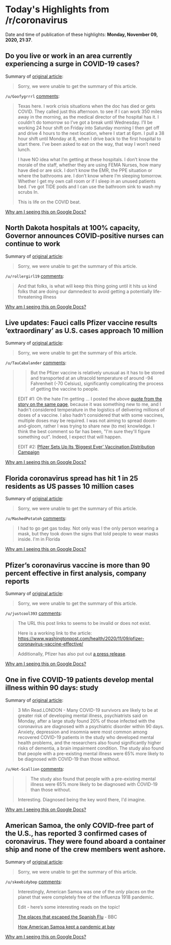 # Today's Highlights from /r/coronavirus

Date and time of publication of these highlights: **Monday, November 09, 2020, 21:37**.

## Do you live or work in an area currently experiencing a surge in COVID-19 cases?

Summary of [original article](https://www.reddit.com/r/Coronavirus/comments/jr7khs/do_you_live_or_work_in_an_area_currently/):

> Sorry, we were unable to get the summary of this article.

`/u/Goofygrrrl` [comments](https://www.reddit.com/r/Coronavirus/comments/jr7khs/do_you_live_or_work_in_an_area_currently/):

> Texas here. I work crisis situations when the doc has died or gets COVID.  They called just this afternoon.  to see if I can work 350 miles away in the morning, as the medical director of the hospital has it.  I couldn’t do tomorrow so I’ve got a break until Wednesday. I’ll be working 24 hour shift on Friday into Saturday morning I then  get off and drive 4 hours to the next location, where I start at 6pm. I pull a 38 hour shift until Monday at 8, when I drive back to the first  hospital to start there.  I’ve been asked to eat on the way, that way I won’t need lunch.  
> 
> I have NO idea what I’m getting at these hospitals. I don’t know the morale  of the staff, whether they are using FEMA Nurses, how many have died or are sick.  I don’t know the EMR, the PPE situation or where the bathrooms are. I don’t know where I’m sleeping tomorrow. Whether I get my own call room or if I sleep in an unused patients bed.  I’ve got TIDE pods and I can use the bathroom sink to wash my scrubs In. 
> 
> This is life on the COVID beat.

[Why am I seeing this on Google Docs?](https://docs.google.com/document/d/1Dc6We63vOXIZsc0op-Bt4abqkYjXzOigalQqFxmvvbM/edit?usp=sharing)

## North Dakota hospitals at 100% capacity, Governor announces COVID-positive nurses can continue to work

Summary of [original article](https://www.inforum.com/newsmd/coronavirus/6753876-With-North-Dakota-hospitals-at-100-capacity-Burgum-announces-COVID-positive-nurses-can-stay-at-work):

> Sorry, we were unable to get the summary of this article.

`/u/rollergirl19` [comments](https://www.reddit.com/r/Coronavirus/comments/jrc8sg/north_dakota_hospitals_at_100_capacity_governor/):

> And that folks, is what will keep this thing going until it hits us kind folks that are doing our damnedest to avoid getting a potentially life-threatening illness

[Why am I seeing this on Google Docs?](https://docs.google.com/document/d/1Dc6We63vOXIZsc0op-Bt4abqkYjXzOigalQqFxmvvbM/edit?usp=sharing)

## Live updates: Fauci calls Pfizer vaccine results ‘extraordinary’ as U.S. cases approach 10 million

Summary of [original article](https://www.washingtonpost.com/nation/2020/11/09/coronavirus-covid-live-updates-us/):

> Sorry, we were unable to get the summary of this article.

`/u/TauCabalander` [comments](https://www.reddit.com/r/Coronavirus/comments/jr1pg9/live_updates_fauci_calls_pfizer_vaccine_results/):

> >  But the Pfizer vaccine is relatively unusual as it has to be stored and transported at an ultracold temperature of around -94 Fahrenheit (-70 Celsius), significantly complicating the process of getting the vaccine to people.
> 
> EDIT #1:  Oh the hate I'm getting ...  I posted the above [quote from the story on the same page](https://www.washingtonpost.com/nation/2020/11/09/coronavirus-covid-live-updates-us/#link-LQXMGAA6LVBYRBHUZ5Y3G4EHOE), because it was something new to me, and I hadn't considered temperature in the logistics of delivering millions of doses of a vaccine.  I also hadn't considered that with some vaccines, multiple doses may be required.  I was not aiming to spread doom-and-gloom, rather I was trying to share new (to me) knowledge.  I think the best comment so far has been, "I'm sure they'll figure something out".  Indeed, I expect that will happen.
> 
> EDIT #2:  [Pfizer Sets Up Its ‘Biggest Ever’ Vaccination Distribution Campaign](https://www.wsj.com/articles/pfizer-sets-up-its-biggest-ever-vaccination-distribution-campaign-11603272614)

[Why am I seeing this on Google Docs?](https://docs.google.com/document/d/1Dc6We63vOXIZsc0op-Bt4abqkYjXzOigalQqFxmvvbM/edit?usp=sharing)

## Florida coronavirus spread has hit 1 in 25 residents as US passes 10 million cases

Summary of [original article](https://www.orlandosentinel.com/coronavirus/os-ne-florida-coronavirus-monday-november-9-20201109-yo2pvmx2gbd3jpgxxgbikublge-story.html):

> Sorry, we were unable to get the summary of this article.

`/u/MashedPotatoh` [comments](https://www.reddit.com/r/Coronavirus/comments/jr7etw/florida_coronavirus_spread_has_hit_1_in_25/):

> I had to go get gas today.  Not only was I the only person wearing a mask,  but they took down the signs that told people to wear masks inside.  I'm in Florida

[Why am I seeing this on Google Docs?](https://docs.google.com/document/d/1Dc6We63vOXIZsc0op-Bt4abqkYjXzOigalQqFxmvvbM/edit?usp=sharing)

## Pfizer’s coronavirus vaccine is more than 90 percent effective in first analysis, company reports

Summary of [original article](https://www.washingtonpost.com/health/2020/11/09/pfizer-coronavirus-vaccine-effective/CT):

> Sorry, we were unable to get the summary of this article.

`/u/justcool393` [comments](https://www.reddit.com/r/Coronavirus/comments/jqw7zb/pfizers_coronavirus_vaccine_is_more_than_90/):

> The URL this post links to seems to be invalid or does not exist.
> 
> Here is a working link to the article: https://www.washingtonpost.com/health/2020/11/09/pfizer-coronavirus-vaccine-effective/
> 
> Additionally, Pfizer has also put out [a press release](https://www.pfizer.com/news/press-release/press-release-detail/pfizer-and-biontech-announce-vaccine-candidate-against).

[Why am I seeing this on Google Docs?](https://docs.google.com/document/d/1Dc6We63vOXIZsc0op-Bt4abqkYjXzOigalQqFxmvvbM/edit?usp=sharing)

## One in five COVID-19 patients develop mental illness within 90 days: study

Summary of [original article](https://uk.reuters.com/article/uk-health-coronavirus-mental-illness/one-in-five-covid-19-patients-develop-mental-illness-within-90-days-study-idUKKBN27P34P):

> 3 Min Read.LONDON - Many COVID-19 survivors are likely to be at greater risk of developing mental illness, psychiatrists said on Monday, after a large study found 20% of those infected with the coronavirus are diagnosed with a psychiatric disorder within 90 days. Anxiety, depression and insomnia were most common among recovered COVID-19 patients in the study who developed mental health problems, and the researchers also found significantly higher risks of dementia, a brain impairment condition. The study also found that people with a pre-existing mental illness were 65% more likely to be diagnosed with COVID-19 than those without.

`/u/Hot-Scallion` [comments](https://www.reddit.com/r/Coronavirus/comments/jrahgb/one_in_five_covid19_patients_develop_mental/):

> > The study also found that people with a pre-existing mental illness were 65% more likely to be diagnosed with COVID-19 than those without.
> 
> Interesting. Diagnosed being the key word there, I'd imagine.

[Why am I seeing this on Google Docs?](https://docs.google.com/document/d/1Dc6We63vOXIZsc0op-Bt4abqkYjXzOigalQqFxmvvbM/edit?usp=sharing)

## American Samoa, the only COVID-free part of the U.S., has reported 3 confirmed cases of coronavirus. They were found aboard a container ship and none of the crew members went ashore.

Summary of [original article](https://twitter.com/bnodesk/status/1325941879981166592?s=21):

> Sorry, we were unable to get the summary of this article.

`/u/skeebidybop` [comments](https://www.reddit.com/r/Coronavirus/comments/jr911t/american_samoa_the_only_covidfree_part_of_the_us/):

> Interestingly, American Samoa was one of the *only* places on the planet that were completely free of the Influenza 1918 pandemic.
> 
> Edit - here’s some interesting reads on the topic! 
> 
> [The places that escaped the Spanish Flu](https://www.bbc.com/future/article/20181023-the-places-that-escaped-the-spanish-flu) - BBC
> 
> [How American Samoa kept a pandemic at bay](https://www.laphamsquarterly.org/roundtable/how-american-samoa-kept-pandemic-bay)

[Why am I seeing this on Google Docs?](https://docs.google.com/document/d/1Dc6We63vOXIZsc0op-Bt4abqkYjXzOigalQqFxmvvbM/edit?usp=sharing)

